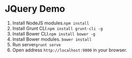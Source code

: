 # JQuery Demo
1. Install NodeJS modules.`npm install`
2. Install Grunt CLI.`npm install grunt-cli -g`
3. Install Bower CLI.`npm install bower -g`
4. Install Bower modules. `bower install`
5. Run server`grunt serve`
6. Open address `http://localhost:9000` in your browser.